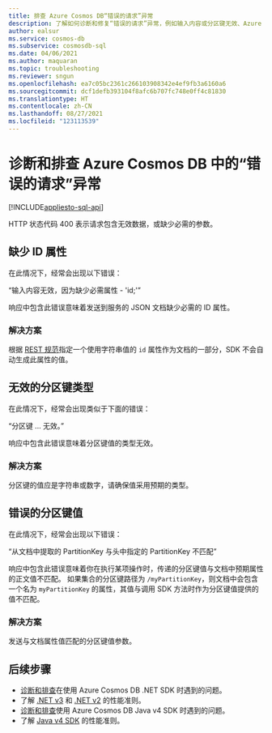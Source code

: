 ```yaml
---
title: 排查 Azure Cosmos DB“错误的请求”异常
description: 了解如何诊断和修复“错误的请求”异常，例如输入内容或分区键无效、Azure Cosmos DB 中的分区键不匹配。
author: ealsur
ms.service: cosmos-db
ms.subservice: cosmosdb-sql
ms.date: 04/06/2021
ms.author: maquaran
ms.topic: troubleshooting
ms.reviewer: sngun
ms.openlocfilehash: ea7c05bc2361c266103908342e4ef9fb3a6160a6
ms.sourcegitcommit: dcf1defb393104f8afc6b707fc748e0ff4c81830
ms.translationtype: HT
ms.contentlocale: zh-CN
ms.lasthandoff: 08/27/2021
ms.locfileid: "123113539"
---
```

# <a name="diagnose-and-troubleshoot-bad-request-exceptions-in-azure-cosmos-db"></a>诊断和排查 Azure Cosmos DB 中的“错误的请求”异常
[!INCLUDE[appliesto-sql-api](../includes/appliesto-sql-api.md)]

HTTP 状态代码 400 表示请求包含无效数据，或缺少必需的参数。

## <a name="missing-the-id-property"></a><a name="missing-id-property"></a>缺少 ID 属性
在此情况下，经常会出现以下错误：

“输入内容无效，因为缺少必需属性 - 'id;'”

响应中包含此错误意味着发送到服务的 JSON 文档缺少必需的 ID 属性。

### <a name="solution"></a>解决方案
根据 [REST 规范](/rest/api/cosmos-db/documents)指定一个使用字符串值的 `id` 属性作为文档的一部分，SDK 不会自动生成此属性的值。

## <a name="invalid-partition-key-type"></a><a name="invalid-partition-key-type"></a>无效的分区键类型
在此情况下，经常会出现类似于下面的错误：

“分区键 ... 无效。”

响应中包含此错误意味着分区键值的类型无效。

### <a name="solution"></a>解决方案
分区键的值应是字符串或数字，请确保值采用预期的类型。

## <a name="wrong-partition-key-value"></a><a name="wrong-partition-key-value"></a>错误的分区键值
在此情况下，经常会出现以下错误：

“从文档中提取的 PartitionKey 与头中指定的 PartitionKey 不匹配”

响应中包含此错误意味着你在执行某项操作时，传递的分区键值与文档中预期属性的正文值不匹配。 如果集合的分区键路径为 `/myPartitionKey`，则文档中会包含一个名为 `myPartitionKey` 的属性，其值与调用 SDK 方法时作为分区键值提供的值不匹配。

### <a name="solution"></a>解决方案
发送与文档属性值匹配的分区键值参数。

## <a name="next-steps"></a>后续步骤
* [诊断和排查](troubleshoot-dot-net-sdk.md)在使用 Azure Cosmos DB .NET SDK 时遇到的问题。
* 了解 [.NET v3](performance-tips-dotnet-sdk-v3-sql.md) 和 [.NET v2](performance-tips.md) 的性能准则。
* [诊断和排查](troubleshoot-java-sdk-v4-sql.md)使用 Azure Cosmos DB Java v4 SDK 时遇到的问题。
* 了解 [Java v4 SDK](performance-tips-java-sdk-v4-sql.md) 的性能准则。
